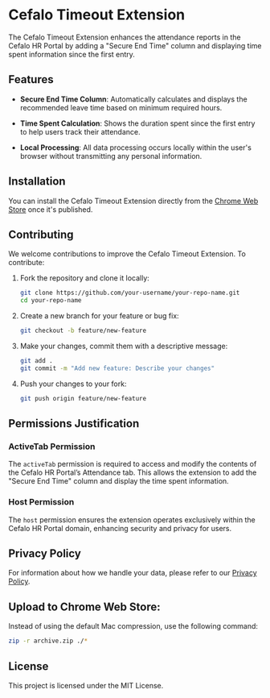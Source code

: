 # Cefalo Timeout Extension

The Cefalo Timeout Extension enhances the attendance reports in the Cefalo HR Portal by adding a "Secure End Time" column and displaying time spent information since the first entry.

## Features

- **Secure End Time Column**: Automatically calculates and displays the recommended leave time based on minimum required hours.

- **Time Spent Calculation**: Shows the duration spent since the first entry to help users track their attendance.

- **Local Processing**: All data processing occurs locally within the user's browser without transmitting any personal information.

## Installation

You can install the Cefalo Timeout Extension directly from the [Chrome Web Store]('#') once it's published.

## Contributing

We welcome contributions to improve the Cefalo Timeout Extension. To contribute:

1. Fork the repository and clone it locally:

    ```bash
    git clone https://github.com/your-username/your-repo-name.git
    cd your-repo-name
    ```

2. Create a new branch for your feature or bug fix:

    ```bash
    git checkout -b feature/new-feature
    ```

3. Make your changes, commit them with a descriptive message:

    ```bash
    git add .
    git commit -m "Add new feature: Describe your changes"
    ```

4. Push your changes to your fork:

    ```bash
    git push origin feature/new-feature
    ```

## Permissions Justification

### ActiveTab Permission

The `activeTab` permission is required to access and modify the contents of the Cefalo HR Portal’s Attendance tab. This allows the extension to add the "Secure End Time" column and display the time spent information.

### Host Permission

The `host` permission ensures the extension operates exclusively within the Cefalo HR Portal domain, enhancing security and privacy for users.

## Privacy Policy

For information about how we handle your data, please refer to our [Privacy Policy]('https://jeebon.github.io/cefalo-timeout-chrome-extension/privacy.html').

## Upload to Chrome Web Store: 

Instead of using the default Mac compression, use the following command:

  ```bash
  zip -r archive.zip ./*
  ```

## License

This project is licensed under the MIT License.
